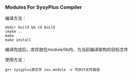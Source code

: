 ### Modules For SysyPlus Compiler

编译方法：
```shell
mkdir build && cd build
cmake ..
make
make install
```

编译完成后，库存放在module/lib内，为当前编译架构的目标文件

使用方法：

```shell
g++ sysyplus源文件 xxx.module -o 可执行文件路径
```